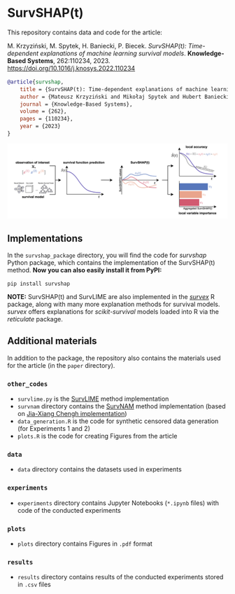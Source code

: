 # SurvSHAP(t)

This repository contains data and code for the article:

M. Krzyziński, M. Spytek, H. Baniecki, P. Biecek. *SurvSHAP(t): Time-dependent explanations of machine learning survival models*. **Knowledge-Based Systems**, 262:110234, 2023. https://doi.org/10.1016/j.knosys.2022.110234

```bib
@article{survshap,
    title = {SurvSHAP(t): Time-dependent explanations of machine learning survival models},
    author = {Mateusz Krzyziński and Mikołaj Spytek and Hubert Baniecki and Przemysław Biecek},
    journal = {Knowledge-Based Systems},
    volume = {262},
    pages = {110234},
    year = {2023}
}
```

![](diagram.png)


## Implementations
In the `survshap_package` directory, you will find the code for *survshap* Python package, which contains the implementation of the SurvSHAP(t) method. **Now you can also easily install it from PyPI:**
```
pip install survshap
```

**NOTE:** SurvSHAP(t) and SurvLIME are also implemented in the [*survex*](https://github.com/ModelOriented/survex) R package, along with many more explanation methods for survival models. *survex* offers explanations for *scikit-survival* models loaded into R via the *reticulate* package.


## Additional materials
In addition to the package, the repository also contains the materials used for the article (in the `paper` directory). 

### `other_codes`
- `survlime.py` is the [SurvLIME](https://www.sciencedirect.com/science/article/abs/pii/S0950705120304044) method implementation
- `survnam` directory contains the [SurvNAM](https://www.sciencedirect.com/science/article/abs/pii/S0893608021004949) method implementation (based on [Jia-Xiang Chengh implementation](https://github.com/jiaxiang-cheng/PyTorch-SurvNAM))
- `data_generation.R` is the code for synthetic censored data generation (for Experiments 1 and 2)
- `plots.R` is the code for creating Figures from the article

### `data`
- `data` directory contains the datasets used in experiments

### `experiments`
- `experiments` directory contains Jupyter Notebooks (`*.ipynb` files) with code of the conducted experiments 

### `plots`
- `plots` directory contains Figures in `.pdf` format

### `results`
- `results` directory contains results of the conducted experiments stored in `.csv` files
